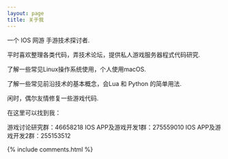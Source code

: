 ```yaml
---
layout: page
title: 关于我 
---
```


<p>
<p>
一个 IOS 网游 手游技术探讨者.
<p>
平时喜欢整理各类代码，弄技术论坛，提供私人游戏服务器程式代码研究.
<p>
了解一些常见Linux操作系统使用，个人使用macOS.
<p>
了解一些常见前沿技术的基本概念，会Lua 和 Python 的简单用法.
<p>
闲时，偶尔友情修复一些游戏代码.
<p>
在这里可以找到我：
<p>
游戏讨论研究群：46658218
IOS APP及游戏开发1群：275559010
IOS APP及游戏开发2群：255153512


{% include comments.html %}



